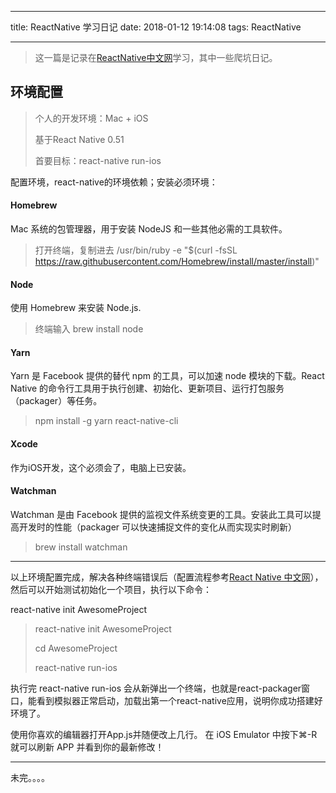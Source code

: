 


---
title: ReactNative 学习日记
date: 2018-01-12 19:14:08
tags: ReactNative

---

> 这一篇是记录在[ReactNative中文网](https://reactnative.cn)学习，其中一些爬坑日记。

## 环境配置

> 个人的开发环境：Mac + iOS
>
>基于React Native 0.51
>
> 首要目标：react-native run-ios


配置环境，react-native的环境依赖；安装必须环境：
#### Homebrew

Mac 系统的包管理器，用于安装 NodeJS 和一些其他必需的工具软件。

> 打开终端，复制进去  /usr/bin/ruby -e "$(curl -fsSL https://raw.githubusercontent.com/Homebrew/install/master/install)"

#### Node

使用 Homebrew 来安装 Node.js.
> 终端输入  brew install node

<!--more-->

#### Yarn

Yarn 是 Facebook 提供的替代 npm 的工具，可以加速 node 模块的下载。React Native 的命令行工具用于执行创建、初始化、更新项目、运行打包服务（packager）等任务。

> npm install -g yarn react-native-cli

#### Xcode

作为iOS开发，这个必须会了，电脑上已安装。

#### Watchman

Watchman 是由 Facebook 提供的监视文件系统变更的工具。安装此工具可以提高开发时的性能（packager 可以快速捕捉文件的变化从而实现实时刷新）

> brew install watchman


----------
以上环境配置完成，解决各种终端错误后（配置流程参考[React Native 中文网](https://reactnative.cn/docs/0.51/getting-started.html)），然后可以开始测试初始化一个项目，执行以下命令：

react-native init AwesomeProject
> react-native init AwesomeProject
>
> cd AwesomeProject
>
> react-native run-ios

执行完 react-native run-ios 会从新弹出一个终端，也就是react-packager窗口，能看到模拟器正常启动，加载出第一个react-native应用，说明你成功搭建好环境了。

使用你喜欢的编辑器打开App.js并随便改上几行。
在 iOS Emulator 中按下⌘-R就可以刷新 APP 并看到你的最新修改！


----------
未完。。。。

<!--stackedit_data:
eyJoaXN0b3J5IjpbMjA3Mzk4OTM0NV19
-->